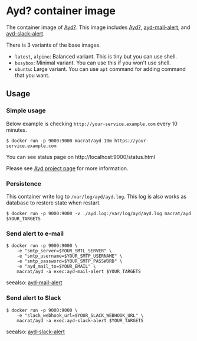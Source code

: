 Ayd? container image
====================

The container image of [Ayd?](https://github.com/macrat/ayd).
This image includes [Ayd?](https://github.com/macrat/ayd), [ayd-mail-alert](https://github.com/macrat/ayd-mail-alert), and [ayd-slack-alert](https://github.com/macrat/ayd-slack-alert).

There is 3 variants of the base images.

- `latest`, `alpine`: Balanced variant. This is tiny but you can use shell.
- `busybox`: Minimal variant. You can use this if you won't use shell.
- `ubuntu`: Large variant. You can use `apt` command for adding command that you want.


## Usage

### Simple usage

Below example is checking `http://your-service.example.com` every 10 minutes.

``` shell
$ docker run -p 9000:9000 macrat/ayd 10m https://your-service.example.com
```

You can see status page on http://localhost:9000/status.html

Please see [Ayd project page](https://github.com/macrat/ayd) for more information.

### Persistence

This container write log to `/var/log/ayd/ayd.log`.
This log is also works as database to restore state when restart.

``` shell
$ docker run -p 9000:9000 -v ./ayd.log:/var/log/ayd/ayd.log macrat/ayd $YOUR_TARGETS
```

### Send alert to e-mail

``` shell
$ docker run -p 9000:9000 \
    -e "smtp_server=$YOUR_SMTL_SERVER" \
    -e "smtp_username=$YOUR_SMTP_USERNAME" \
    -e "smtp_password=$YOUR_SMTP_PASSWORD" \
    -e "ayd_mail_to=$YOUR_EMAIL" \
    macrat/ayd -a exec:ayd-mail-alert $YOUR_TARGETS
```

seealso: [ayd-mail-alert](https://github.com/macrat/ayd-mail-alert)

### Send alert to Slack

``` shell
$ docker run -p 9000:9000 \
    -e "slack_webhook_url=$YOUR_SLACK_WEBHOOK_URL" \
    macrat/ayd -a exec:ayd-slack-alert $YOUR_TARGETS
```

seealso: [ayd-slack-alert](https://github.com/macrat/ayd-slack-alert)
